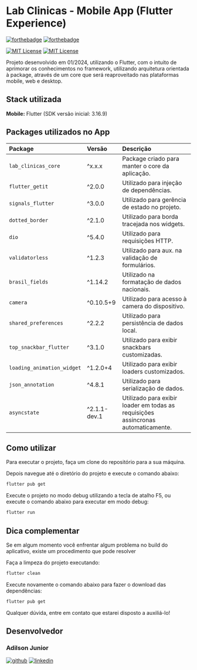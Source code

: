 # Lab Clinicas - Mobile App (Flutter Experience)

[![forthebadge](https://forthebadge.com/images/badges/made-with-flutter.svg)](http://forthebadge.com)
[![forthebadge](https://forthebadge.com/images/badges/powered-by-coffee.svg)](http://forthebadge.com)

[![MIT License](https://img.shields.io/badge/Flutter-3.16.9-blue)](https://docs.flutter.dev/release/release-notes)
[![MIT License](https://img.shields.io/badge/Dart-3.2.6-blue)](https://docs.flutter.dev/release/release-notes)

Projeto desenvolvido em 01/2024, utilizando o Flutter, com o intuito de aprimorar os conhecimentos no framework, utilizando arquitetura orientada à package, através de um core que será reaproveitado nas plataformas mobile, web e desktop.

## Stack utilizada

**Mobile:** Flutter (SDK versão inicial: 3.16.9)

## Packages utilizados no App

| Package                    | Versão | Descrição                                         |
| :----------------          | :----- | :------------------------------------------------ |
| `lab_clinicas_core`        | ^x.x.x | Package criado para manter o core da aplicação.   |
| `flutter_getit`            | ^2.0.0 | Utilizado para injeção de dependências.           |
| `signals_flutter`          | ^3.0.0 | Utilizado para gerência de estado no projeto.     |
| `dotted_border`            | ^2.1.0 | Utilizado para borda tracejada nos widgets.       |
| `dio`                      | ^5.4.0 | Utilizado para requisições HTTP.                  |
| `validatorless`            | ^1.2.3 | Utilizado para aux. na validação de formulários.  |
| `brasil_fields`            | ^1.14.2| Utilizado na formatação de dados nacionais.       |
| `camera`                   | ^0.10.5+9 | Utilizado para acesso à camera do dispositivo. |
| `shared_preferences`       | ^2.2.2 | Utilizado para persistência de dados local.       |
| `top_snackbar_flutter`     | ^3.1.0 | Utilizado para exibir snackbars customizadas.     |
| `loading_animation_widget` | ^1.2.0+4 | Utilizado para exibir loaders customizados.     |
| `json_annotation`          | ^4.8.1 | Utilizado para serialização de dados.             |
| `asyncstate`               | ^2.1.1-dev.1 | Utilizado para exibir loader em todas as requisições assincronas automaticamente. |

## Como utilizar

Para executar o projeto, faça um clone do repositório para a sua máquina.

Depois navegue até o diretório do projeto e execute o comando abaixo:

```bash
flutter pub get
```

Execute o projeto no modo debug utilizando a tecla de atalho F5, ou execute o comando abaixo para executar em modo debug:

```bash
flutter run
```

## Dica complementar

Se em algum momento você enfrentar algum problema no build do aplicativo, existe um procedimento que pode resolver

Faça a limpeza do projeto executando:

```bash
flutter clean
```

Execute novamente o comando abaixo para fazer o download das dependências:

```bash
flutter pub get
```

Qualquer dúvida, entre em contato que estarei disposto a auxiliá-lo!

## Desenvolvedor

### Adilson Junior

[![github](https://img.shields.io/badge/GitHub-100000?style=for-the-badge&logo=github&logoColor=white)](https://github.com/adilsonjuniordev)
[![linkedin](https://img.shields.io/badge/linkedin-0A66C2?style=for-the-badge&logo=linkedin&logoColor=white)](https://www.linkedin.com/in/adilsonjuniordev/)
